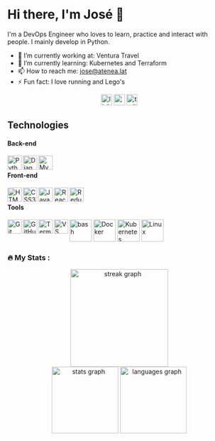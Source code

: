# Hi there, I'm José 👋

I'm a DevOps Engineer who loves to learn, practice and interact with people. I mainly develop in Python.

- 🔭 I’m currently working at: Ventura Travel
- 🌱 I’m currently learning: Kubernetes and Terraform
- 📫 How to reach me: jose@atenea.lat
- ⚡ Fun fact: I love running and Lego's

<div align="center">
  <img src="https://img.shields.io/static/v1?message=LinkedIn&logo=linkedin&label=&color=0077B5&logoColor=white&labelColor=&style=for-the-badge" height="25" alt="linkedin logo"  />
  <img src="https://img.shields.io/static/v1?message=Youtube&logo=youtube&label=&color=FF0000&logoColor=white&labelColor=&style=for-the-badge" height="25" alt="youtube logo"  />
  <img src="https://img.shields.io/static/v1?message=Twitter&logo=twitter&label=&color=1DA1F2&logoColor=white&labelColor=&style=for-the-badge" height="25" alt="twitter logo"  />
</div>

## Technologies

#### Back-end

<img align="left" alt="Python" width="32px" src="https://cdn.jsdelivr.net/gh/devicons/devicon/icons/python/python-original.svg" />
<img align="left" alt="Django" width="32px" src="https://cdn.jsdelivr.net/gh/devicons/devicon/icons/django/django-original.svg" />
<img align="left" alt="MySQL" width="32px" src="https://cdn.jsdelivr.net/gh/devicons/devicon/icons/mysql/mysql-original.svg" />
<br>  
  
#### Front-end

<img align="left" alt="HTML5" width="32px" src="https://cdn.jsdelivr.net/gh/devicons/devicon/icons/html5/html5-original.svg" />
<img align="left" alt="CSS3" width="32px" src="https://cdn.jsdelivr.net/gh/devicons/devicon/icons/css3/css3-original.svg" />  
<img align="left" alt="JavasScript" width="32px" src="https://cdn.jsdelivr.net/gh/devicons/devicon/icons/javascript/javascript-original.svg" />
<img align="left" alt="React" width="32px" src="https://cdn.jsdelivr.net/gh/devicons/devicon/icons/react/react-original.svg" />  
<img align="left" alt="Redux" width="32px" src="https://cdn.jsdelivr.net/gh/devicons/devicon/icons/redux/redux-original.svg" />  
<br>
  
#### Tools
 
<img align="left" alt="Git" width="32px" src="https://cdn.jsdelivr.net/gh/devicons/devicon/icons/git/git-original.svg" />
<img align="left" alt="GitHub" width="32px" src="https://cdn.jsdelivr.net/gh/devicons/devicon/icons/github/github-original.svg" />
<img align="left" alt="Terminal" width="32px" src="https://cdn.jsdelivr.net/gh/devicons/devicon/icons/bash/bash-original.svg" />
<img align="left" alt="VS Code" width="32px" src="https://cdn.jsdelivr.net/gh/devicons/devicon/icons/vscode/vscode-original.svg" />
<img width="50" src="https://user-images.githubusercontent.com/25181517/192158606-7c2ef6bd-6e04-47cf-b5bc-da2797cb5bda.png" alt="bash" title="bash"/>
<img width="50" src="https://user-images.githubusercontent.com/25181517/117207330-263ba280-adf4-11eb-9b97-0ac5b40bc3be.png" alt="Docker" title="Docker"/>
<img width="50" src="https://user-images.githubusercontent.com/25181517/182534006-037f08b5-8e7b-4e5f-96b6-5d2a5558fa85.png" alt="Kubernetes" title="Kubernetes"/>
<img width="50" src="https://github.com/marwin1991/profile-technology-icons/assets/76662862/2481dc48-be6b-4ebb-9e8c-3b957efe69fa" alt="Linux" title="Linux"/>
<br>

<h3 align="left">🔥   My Stats :</h3>

<div align="center">
  <img src="https://streak-stats.demolab.com?user=maurodesouza&locale=en&mode=daily&theme=dark&hide_border=false&border_radius=5&order=3" height="220" alt="streak graph"  />
</div>
<div align="center">
  <img src="https://github-readme-stats.vercel.app/api?username=maurodesouza&hide_title=false&hide_rank=false&show_icons=true&include_all_commits=true&count_private=true&disable_animations=false&theme=dracula&locale=en&hide_border=false" height="150" alt="stats graph"  />
  <img src="https://github-readme-stats.vercel.app/api/top-langs?username=maurodesouza&locale=en&hide_title=false&layout=compact&card_width=320&langs_count=5&theme=dracula&hide_border=false" height="150" alt="languages graph"  />
</div>
